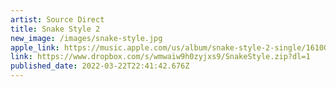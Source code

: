 ```yaml
---
artist: Source Direct
title: Snake Style 2
new_image: /images/snake-style.jpg
apple_link: https://music.apple.com/us/album/snake-style-2-single/1610004584
link: https://www.dropbox.com/s/wmwaiw9h0zyjxs9/SnakeStyle.zip?dl=1
published_date: 2022-03-22T22:41:42.676Z
---
```

